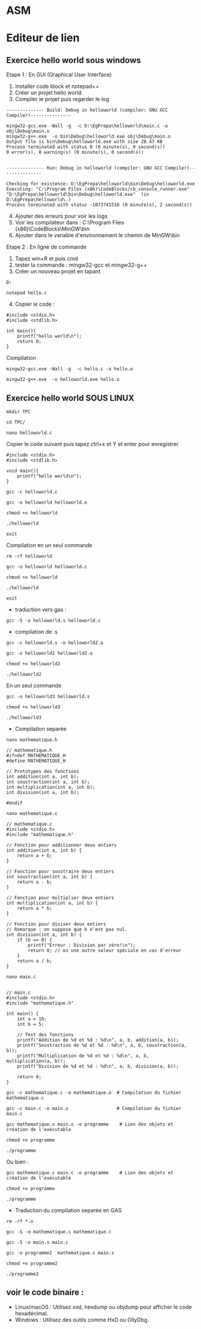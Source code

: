 # ASM
# Editeur de lien 
## Exercice hello world sous windows 
Etape 1 : En GUI (Graphical User Interface)
1. Installer code block et notepad++
2. Créer un projet hello world
3. Compiler le projet puis regarder le log
```
-------------- Build: Debug in helloworld (compiler: GNU GCC Compiler)---------------

mingw32-gcc.exe -Wall -g  -c D:\EgPrepa\helloworld\main.c -o obj\Debug\main.o
mingw32-g++.exe  -o bin\Debug\helloworld.exe obj\Debug\main.o   
Output file is bin\Debug\helloworld.exe with size 28.47 KB
Process terminated with status 0 (0 minute(s), 0 second(s))
0 error(s), 0 warning(s) (0 minute(s), 0 second(s))
 

-------------- Run: Debug in helloworld (compiler: GNU GCC Compiler)---------------

Checking for existence: D:\EgPrepa\helloworld\bin\Debug\helloworld.exe
Executing: "C:\Program Files (x86)\CodeBlocks/cb_console_runner.exe" "D:\EgPrepa\helloworld\bin\Debug\helloworld.exe"  (in D:\EgPrepa\helloworld\.)
Process terminated with status -1073741510 (0 minute(s), 2 second(s))

```  
4. Ajouter des erreurs pour voir les logs
5. Voir les compilateur dans : C:\Program Files (x86)\CodeBlocks\MinGW\bin
6. Ajouter dans le variable d'environnement le chemin de MinGW\bin

Etape 2 : En ligne de commande
1. Tapez win+R et puis cmd
2. tester la commande : mingw32-gcc et mingw32-g++
3. Créer un nouveau projet en tapant
```  
D:
```
```  
notepad hello.c
```  
4. Copier le code :
```  
#include <stdio.h>
#include <stdlib.h>

int main(){
	printf("hello world\n");
	return 0;
}
```
Compilation
```
mingw32-gcc.exe -Wall -g  -c hello.c -o hello.o
```
```
mingw32-g++.exe  -o helloworld.exe hello.o   
```


## Exercice hello world SOUS LINUX
```
mkdir TPC
```
```
cd TPC/
```
```
nano helloworld.c
```
Copier le code suivant puis tapez ctrl+x et Y et enter pour enregistrer
```
#include <stdio.h>
#include <stdlib.h>

void main(){
	printf("hello world\n");
}
```
```
gcc -c helloworld.c
```
```
gcc -o helloworld helloworld.o
```
```
chmod +x helloworld
```
```
./helloworld
 ```
```
exit
```
Compilation en un seul commande
```
rm -rf helloworld
```
```
gcc -o helloworld helloworld.c
```
```
chmod +x helloworld
```
```
./helloworld
 ```
```
exit
```
* traduction vers gas :
```
gcc -S -o helloworld.s helloworld.c
```
* compilation de .s
```
gcc -c helloworld.s -o helloworld2.o 
```
```
gcc -o helloworld2 helloworld2.o 
```
```
chmod +x helloworld2
```
```
./helloworld2
```
En un seul commande
```
gcc -o helloworld3 helloworld.s
```
```
chmod +x helloworld3
```
```
./helloworld3
```


* Compilation separée
```
nano mathematique.h
```
```
// mathematique.h
#ifndef MATHEMATIQUE_H
#define MATHEMATIQUE_H

// Prototypes des fonctions
int addition(int a, int b);
int soustraction(int a, int b);
int multiplication(int a, int b);
int division(int a, int b);

#endif
```
```
nano mathematique.c
```
```
// mathematique.c
#include <stdio.h>
#include "mathematique.h"

// Fonction pour additionner deux entiers
int addition(int a, int b) {
    return a + b;
}

// Fonction pour soustraire deux entiers
int soustraction(int a, int b) {
    return a - b;
}

// Fonction pour multiplier deux entiers
int multiplication(int a, int b) {
    return a * b;
}

// Fonction pour diviser deux entiers
// Remarque : on suppose que b n'est pas nul.
int division(int a, int b) {
    if (b == 0) {
        printf("Erreur : Division par zéro!\n");
        return 0; // ou une autre valeur spéciale en cas d'erreur
    }
    return a / b;
}
```
```
nano main.c
```
```

// main.c
#include <stdio.h>
#include "mathematique.h"

int main() {
    int a = 10;
    int b = 5;

    // Test des fonctions
    printf("Addition de %d et %d : %d\n", a, b, addition(a, b));
    printf("Soustraction de %d et %d : %d\n", a, b, soustraction(a, b));
    printf("Multiplication de %d et %d : %d\n", a, b, multiplication(a, b));
    printf("Division de %d et %d : %d\n", a, b, division(a, b));

    return 0;
}

```
```
gcc -c mathematique.c -o mathematique.o  # Compilation du fichier mathematique.c
```
```
gcc -c main.c -o main.o                  # Compilation du fichier main.c
```
```
gcc mathematique.o main.o -o programme    # Lien des objets et création de l'exécutable
```
```
chmod +x programme
```
```
./programme
```
Ou bien :

```
gcc mathematique.c main.c -o programme    # Lien des objets et création de l'exécutable
```
```
chmod +x programme
```
```
./programme
```
* Traduction du compilation separée en GAS
```
rm -rf *.o
```
```
gcc -S -o mathematique.s mathematique.c
```
```
gcc -S -o main.s main.c
```
```
gcc -o programme2  mathematique.s main.s
```
```
chmod +x programme2
```
```
./programme2
```

## voir le code binaire : 
* Linux/macOS : Utilisez xxd, hexdump ou objdump pour afficher le code hexadécimal.
* Windows : Utilisez des outils comme HxD ou OllyDbg.

